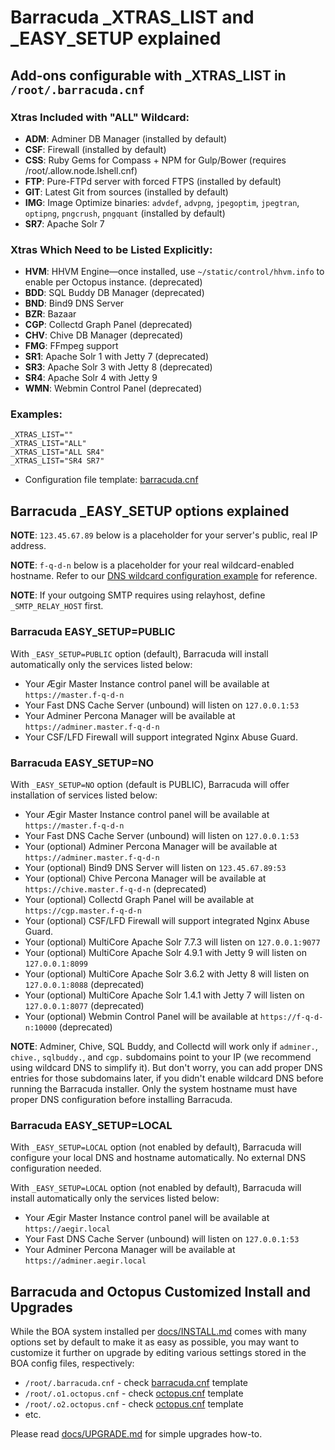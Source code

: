 
# Barracuda _XTRAS_LIST and _EASY_SETUP explained

## Add-ons configurable with _XTRAS_LIST in `/root/.barracuda.cnf`

### Xtras Included with "ALL" Wildcard:

- **ADM**: Adminer DB Manager (installed by default)
- **CSF**: Firewall (installed by default)
- **CSS**: Ruby Gems for Compass + NPM for Gulp/Bower (requires /root/.allow.node.lshell.cnf)
- **FTP**: Pure-FTPd server with forced FTPS (installed by default)
- **GIT**: Latest Git from sources (installed by default)
- **IMG**: Image Optimize binaries: `advdef`, `advpng`, `jpegoptim`, `jpegtran`, `optipng`, `pngcrush`, `pngquant` (installed by default)
- **SR7**: Apache Solr 7

### Xtras Which Need to be Listed Explicitly:

- **HVM**: HHVM Engine—once installed, use `~/static/control/hhvm.info` to enable per Octopus instance. (deprecated)
- **BDD**: SQL Buddy DB Manager (deprecated)
- **BND**: Bind9 DNS Server
- **BZR**: Bazaar
- **CGP**: Collectd Graph Panel (deprecated)
- **CHV**: Chive DB Manager (deprecated)
- **FMG**: FFmpeg support
- **SR1**: Apache Solr 1 with Jetty 7 (deprecated)
- **SR3**: Apache Solr 3 with Jetty 8 (deprecated)
- **SR4**: Apache Solr 4 with Jetty 9
- **WMN**: Webmin Control Panel (deprecated)

### Examples:

```
_XTRAS_LIST=""
_XTRAS_LIST="ALL"
_XTRAS_LIST="ALL SR4"
_XTRAS_LIST="SR4 SR7"
```

- Configuration file template: [barracuda.cnf](https://github.com/omega8cc/boa/tree/5.x-dev/docs/cnf/barracuda.cnf)

## Barracuda _EASY_SETUP options explained

**NOTE**: `123.45.67.89` below is a placeholder for your server's public, real IP address.

**NOTE**: `f-q-d-n` below is a placeholder for your real wildcard-enabled hostname.
Refer to our [DNS wildcard configuration example](http://bit.ly/UM2nRb) for reference.

**NOTE**: If your outgoing SMTP requires using relayhost, define `_SMTP_RELAY_HOST` first.

### Barracuda EASY_SETUP=PUBLIC

With `_EASY_SETUP=PUBLIC` option (default), Barracuda will install automatically only the services listed below:

- Your Ægir Master Instance control panel will be available at `https://master.f-q-d-n`
- Your Fast DNS Cache Server (unbound) will listen on `127.0.0.1:53`
- Your Adminer Percona Manager will be available at `https://adminer.master.f-q-d-n`
- Your CSF/LFD Firewall will support integrated Nginx Abuse Guard.

### Barracuda EASY_SETUP=NO

With `_EASY_SETUP=NO` option (default is PUBLIC), Barracuda will offer installation of services listed below:

- Your Ægir Master Instance control panel will be available at `https://master.f-q-d-n`
- Your Fast DNS Cache Server (unbound) will listen on `127.0.0.1:53`
- Your (optional) Adminer Percona Manager will be available at `https://adminer.master.f-q-d-n`
- Your (optional) Bind9 DNS Server will listen on `123.45.67.89:53`
- Your (optional) Chive Percona Manager will be available at `https://chive.master.f-q-d-n` (deprecated)
- Your (optional) Collectd Graph Panel will be available at `https://cgp.master.f-q-d-n`
- Your (optional) CSF/LFD Firewall will support integrated Nginx Abuse Guard.
- Your (optional) MultiCore Apache Solr 7.7.3 will listen on `127.0.0.1:9077`
- Your (optional) MultiCore Apache Solr 4.9.1 with Jetty 9 will listen on `127.0.0.1:8099`
- Your (optional) MultiCore Apache Solr 3.6.2 with Jetty 8 will listen on `127.0.0.1:8088` (deprecated)
- Your (optional) MultiCore Apache Solr 1.4.1 with Jetty 7 will listen on `127.0.0.1:8077` (deprecated)
- Your (optional) Webmin Control Panel will be available at `https://f-q-d-n:10000` (deprecated)

**NOTE**: Adminer, Chive, SQL Buddy, and Collectd will work only if `adminer.`, `chive.`, `sqlbuddy.`, and `cgp.` subdomains point to your IP (we recommend using wildcard DNS to simplify it). But don't worry, you can add proper DNS entries for those subdomains later, if you didn't enable wildcard DNS before running the Barracuda installer. Only the system hostname must have proper DNS configuration before installing Barracuda.

### Barracuda EASY_SETUP=LOCAL

With `_EASY_SETUP=LOCAL` option (not enabled by default), Barracuda will configure your local DNS and hostname automatically. No external DNS configuration needed.

With `_EASY_SETUP=LOCAL` option (not enabled by default), Barracuda will install automatically only the services listed below:

- Your Ægir Master Instance control panel will be available at `https://aegir.local`
- Your Fast DNS Cache Server (unbound) will listen on `127.0.0.1:53`
- Your Adminer Percona Manager will be available at `https://adminer.aegir.local`

## Barracuda and Octopus Customized Install and Upgrades

While the BOA system installed per [docs/INSTALL.md](https://github.com/omega8cc/boa/tree/5.x-dev/docs/INSTALL.md) comes with many options set by default to make it as easy as possible, you may want to customize it further on upgrade by editing various settings stored in the BOA config files, respectively:

- `/root/.barracuda.cnf` - check [barracuda.cnf](https://github.com/omega8cc/boa/tree/5.x-dev/docs/cnf/barracuda.cnf) template
- `/root/.o1.octopus.cnf` - check [octopus.cnf](https://github.com/omega8cc/boa/tree/5.x-dev/docs/cnf/octopus.cnf) template
- `/root/.o2.octopus.cnf` - check [octopus.cnf](https://github.com/omega8cc/boa/tree/5.x-dev/docs/cnf/octopus.cnf) template
- etc.

Please read [docs/UPGRADE.md](https://github.com/omega8cc/boa/tree/5.x-dev/docs/UPGRADE.md) for simple upgrades how-to.
